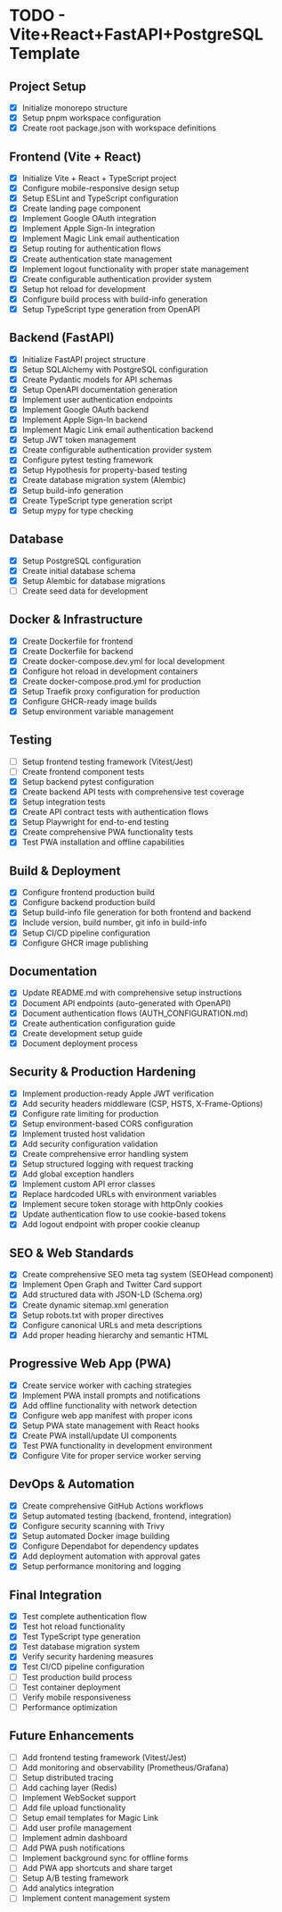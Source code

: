 # TODO - Vite+React+FastAPI+PostgreSQL Template

## Project Setup
- [x] Initialize monorepo structure
- [x] Setup pnpm workspace configuration
- [x] Create root package.json with workspace definitions

## Frontend (Vite + React)
- [x] Initialize Vite + React + TypeScript project
- [x] Configure mobile-responsive design setup
- [x] Setup ESLint and TypeScript configuration
- [x] Create landing page component
- [x] Implement Google OAuth integration
- [x] Implement Apple Sign-In integration
- [x] Implement Magic Link email authentication
- [x] Setup routing for authentication flows
- [x] Create authentication state management
- [x] Implement logout functionality with proper state management
- [x] Create configurable authentication provider system
- [x] Setup hot reload for development
- [x] Configure build process with build-info generation
- [x] Setup TypeScript type generation from OpenAPI

## Backend (FastAPI)
- [x] Initialize FastAPI project structure
- [x] Setup SQLAlchemy with PostgreSQL configuration
- [x] Create Pydantic models for API schemas
- [x] Setup OpenAPI documentation generation
- [x] Implement user authentication endpoints
- [x] Implement Google OAuth backend
- [x] Implement Apple Sign-In backend
- [x] Implement Magic Link email authentication backend
- [x] Setup JWT token management
- [x] Create configurable authentication provider system
- [x] Configure pytest testing framework
- [x] Setup Hypothesis for property-based testing
- [x] Create database migration system (Alembic)
- [x] Setup build-info generation
- [x] Create TypeScript type generation script
- [x] Setup mypy for type checking

## Database
- [x] Setup PostgreSQL configuration
- [x] Create initial database schema
- [x] Setup Alembic for database migrations
- [ ] Create seed data for development

## Docker & Infrastructure
- [x] Create Dockerfile for frontend
- [x] Create Dockerfile for backend
- [x] Create docker-compose.dev.yml for local development
- [x] Configure hot reload in development containers
- [x] Create docker-compose.prod.yml for production
- [x] Setup Traefik proxy configuration for production
- [x] Configure GHCR-ready image builds
- [x] Setup environment variable management

## Testing
- [ ] Setup frontend testing framework (Vitest/Jest)
- [ ] Create frontend component tests
- [x] Setup backend pytest configuration
- [x] Create backend API tests with comprehensive test coverage
- [x] Setup integration tests
- [x] Create API contract tests with authentication flows
- [x] Setup Playwright for end-to-end testing
- [x] Create comprehensive PWA functionality tests
- [x] Test PWA installation and offline capabilities

## Build & Deployment
- [x] Configure frontend production build
- [x] Configure backend production build
- [x] Setup build-info file generation for both frontend and backend
- [x] Include version, build number, git info in build-info
- [x] Setup CI/CD pipeline configuration
- [x] Configure GHCR image publishing

## Documentation
- [x] Update README.md with comprehensive setup instructions
- [x] Document API endpoints (auto-generated with OpenAPI)
- [x] Document authentication flows (AUTH_CONFIGURATION.md)
- [x] Create authentication configuration guide
- [x] Create development setup guide
- [x] Document deployment process

## Security & Production Hardening
- [x] Implement production-ready Apple JWT verification
- [x] Add security headers middleware (CSP, HSTS, X-Frame-Options)
- [x] Configure rate limiting for production
- [x] Setup environment-based CORS configuration
- [x] Implement trusted host validation
- [x] Add security configuration validation
- [x] Create comprehensive error handling system
- [x] Setup structured logging with request tracking
- [x] Add global exception handlers
- [x] Implement custom API error classes
- [x] Replace hardcoded URLs with environment variables
- [x] Implement secure token storage with httpOnly cookies
- [x] Update authentication flow to use cookie-based tokens
- [x] Add logout endpoint with proper cookie cleanup

## SEO & Web Standards
- [x] Create comprehensive SEO meta tag system (SEOHead component)
- [x] Implement Open Graph and Twitter Card support
- [x] Add structured data with JSON-LD (Schema.org)
- [x] Create dynamic sitemap.xml generation
- [x] Setup robots.txt with proper directives
- [x] Configure canonical URLs and meta descriptions
- [x] Add proper heading hierarchy and semantic HTML

## Progressive Web App (PWA)
- [x] Create service worker with caching strategies
- [x] Implement PWA install prompts and notifications
- [x] Add offline functionality with network detection
- [x] Configure web app manifest with proper icons
- [x] Setup PWA state management with React hooks
- [x] Create PWA install/update UI components
- [x] Test PWA functionality in development environment
- [x] Configure Vite for proper service worker serving

## DevOps & Automation
- [x] Create comprehensive GitHub Actions workflows
- [x] Setup automated testing (backend, frontend, integration)
- [x] Configure security scanning with Trivy
- [x] Setup automated Docker image building
- [x] Configure Dependabot for dependency updates
- [x] Add deployment automation with approval gates
- [x] Setup performance monitoring and logging

## Final Integration
- [x] Test complete authentication flow
- [x] Test hot reload functionality
- [x] Test TypeScript type generation
- [x] Test database migration system
- [x] Verify security hardening measures
- [x] Test CI/CD pipeline configuration
- [ ] Test production build process
- [ ] Test container deployment
- [ ] Verify mobile responsiveness
- [ ] Performance optimization

## Future Enhancements
- [ ] Add frontend testing framework (Vitest/Jest)
- [ ] Add monitoring and observability (Prometheus/Grafana)
- [ ] Setup distributed tracing
- [ ] Add caching layer (Redis)
- [ ] Implement WebSocket support
- [ ] Add file upload functionality
- [ ] Setup email templates for Magic Link
- [ ] Add user profile management
- [ ] Implement admin dashboard
- [ ] Add PWA push notifications
- [ ] Implement background sync for offline forms
- [ ] Add PWA app shortcuts and share target
- [ ] Setup A/B testing framework
- [ ] Add analytics integration
- [ ] Implement content management system
